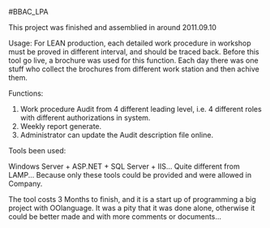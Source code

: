 ﻿#BBAC_LPA

This project was finished and assemblied in around 2011.09.10

Usage: For LEAN production, each detailed work procedure in workshop must be proved in different interval, and should be traced back.
Before this tool go live, a brochure was used for this function. Each day there was one stuff who collect the brochures from different work station and then achive them.

Functions: 

1. Work procedure Audit from 4 different leading level, i.e. 4 different roles with different authorizations in system.
2. Weekly report generate.
3. Administrator can update the Audit description file online.

Tools been used:

Windows Server + ASP.NET + SQL Server + IIS...
Quite different from LAMP... Because only these tools could be provided and were allowed in Company.

The tool costs 3 Months to finish, and it is a start up of programming a big project with OOlanguage.
It was a pity that it was done alone, otherwise it could be better made and with more comments or documents...
